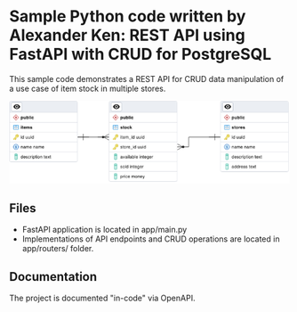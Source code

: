 # Sample Python code written by Alexander Ken: REST API using FastAPI with CRUD for PostgreSQL

This sample code demonstrates a REST API for CRUD data manipulation of a use case of item stock in multiple stores.

![ERD for database schema](https://github.com/compfy-dot-com/Python_API_Sample/blob/master/app/images/TestDatabaseERD.png)



## Files

- FastAPI application is located in app/main.py
- Implementations of API endpoints and CRUD operations are located in app/routers/ folder.

## Documentation

The project is documented "in-code" via OpenAPI.
